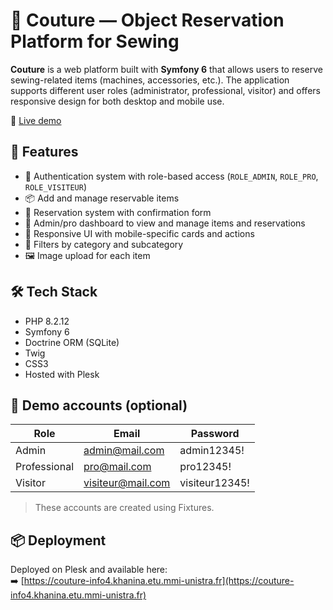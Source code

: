 # 🧵 Couture — Object Reservation Platform for Sewing

**Couture** is a web platform built with **Symfony 6** that allows users to reserve sewing-related items (machines, accessories, etc.). The application supports different user roles (administrator, professional, visitor) and offers responsive design for both desktop and mobile use.

🔗 [Live demo](https://couture-info4.khanina.etu.mmi-unistra.fr)

## 🚀 Features

- 🔐 Authentication system with role-based access (`ROLE_ADMIN`, `ROLE_PRO`, `ROLE_VISITEUR`)
- 📦 Add and manage reservable items
- 📅 Reservation system with confirmation form
- 📁 Admin/pro dashboard to view and manage items and reservations
- 📱 Responsive UI with mobile-specific cards and actions
- 🧭 Filters by category and subcategory
- 🖼️ Image upload for each item

## 🛠️ Tech Stack

- PHP 8.2.12  
- Symfony 6  
- Doctrine ORM (SQLite)  
- Twig  
- CSS3  
- Hosted with Plesk

## 🧪 Demo accounts (optional)

| Role          | Email                | Password       |
|---------------|----------------------|----------------|
| Admin         | admin@mail.com       | admin12345!    |
| Professional  | pro@mail.com         | pro12345!      |
| Visitor       | visiteur@mail.com    | visiteur12345! |

> These accounts are created using Fixtures.

## 📦 Deployment

Deployed on Plesk and available here:  
➡️ [https://couture-info4.khanina.etu.mmi-unistra.fr](https://couture-info4.khanina.etu.mmi-unistra.fr)

